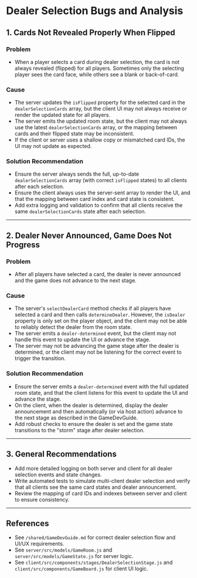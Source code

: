 # Dealer Selection Bugs and Analysis

## 1. Cards Not Revealed Properly When Flipped

### Problem
- When a player selects a card during dealer selection, the card is not always revealed (flipped) for all players. Sometimes only the selecting player sees the card face, while others see a blank or back-of-card.

### Cause
- The server updates the `isFlipped` property for the selected card in the `dealerSelectionCards` array, but the client UI may not always receive or render the updated state for all players.
- The server emits the updated room state, but the client may not always use the latest `dealerSelectionCards` array, or the mapping between cards and their flipped state may be inconsistent.
- If the client or server uses a shallow copy or mismatched card IDs, the UI may not update as expected.

### Solution Recommendation
- Ensure the server always sends the full, up-to-date `dealerSelectionCards` array (with correct `isFlipped` states) to all clients after each selection.
- Ensure the client always uses the server-sent array to render the UI, and that the mapping between card index and card state is consistent.
- Add extra logging and validation to confirm that all clients receive the same `dealerSelectionCards` state after each selection.

---

## 2. Dealer Never Announced, Game Does Not Progress

### Problem
- After all players have selected a card, the dealer is never announced and the game does not advance to the next stage.

### Cause
- The server's `selectDealerCard` method checks if all players have selected a card and then calls `determineDealer`. However, the `isDealer` property is only set on the player object, and the client may not be able to reliably detect the dealer from the room state.
- The server emits a `dealer-determined` event, but the client may not handle this event to update the UI or advance the stage.
- The server may not be advancing the game stage after the dealer is determined, or the client may not be listening for the correct event to trigger the transition.

### Solution Recommendation
- Ensure the server emits a `dealer-determined` event with the full updated room state, and that the client listens for this event to update the UI and advance the stage.
- On the client, when the dealer is determined, display the dealer announcement and then automatically (or via host action) advance to the next stage as described in the GameDevGuide.
- Add robust checks to ensure the dealer is set and the game state transitions to the "storm" stage after dealer selection.

---

## 3. General Recommendations

- Add more detailed logging on both server and client for all dealer selection events and state changes.
- Write automated tests to simulate multi-client dealer selection and verify that all clients see the same card states and dealer announcement.
- Review the mapping of card IDs and indexes between server and client to ensure consistency.

---

## References
- See `/shared/GameDevGuide.md` for correct dealer selection flow and UI/UX requirements.
- See `server/src/models/GameRoom.js` and `server/src/models/GameState.js` for server logic.
- See `client/src/components/stages/DealerSelectionStage.js` and `client/src/components/GameBoard.js` for client UI logic.
